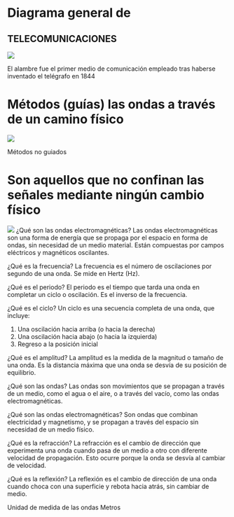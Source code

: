 # Diagrama general de

## TELECOMUNICACIONES

![](file:///C:/Users/priet/AppData/Local/Packages/oice_16_974fa576_32c1d314_2378/AC/Temp/msohtmlclip1/01/clip_image002.jpg)

El alambre fue el primer medio de comunicación empleado tras haberse inventado el telégrafo en 1844

# Métodos (guías) las ondas a través de un camino físico

![](file:///C:/Users/priet/AppData/Local/Packages/oice_16_974fa576_32c1d314_2378/AC/Temp/msohtmlclip1/01/clip_image004.jpg)




Métodos no guiados

# Son aquellos que no confinan las señales mediante ningún cambio físico

![](file:///C:/Users/priet/AppData/Local/Packages/oice_16_974fa576_32c1d314_2378/AC/Temp/msohtmlclip1/01/clip_image006.jpg)
¿Qué son las ondas electromagnéticas?
Las ondas electromagnéticas son una forma de energía que se propaga por el espacio en forma de ondas, sin necesidad de un medio material. Están compuestas por campos eléctricos y magnéticos oscilantes.

¿Qué es la frecuencia?
La frecuencia es el número de oscilaciones por segundo de una onda. Se mide en Hertz (Hz).

¿Qué es el periodo? 
El periodo es el tiempo que tarda una onda en completar un ciclo o oscilación. Es el inverso de la frecuencia.

¿Qué es el ciclo?
Un ciclo es una secuencia completa de una onda, que incluye:

1. Una oscilación hacia arriba (o hacia la derecha)
2. Una oscilación hacia abajo (o hacia la izquierda)
3. Regreso a la posición inicial

¿Qué es el amplitud?
La amplitud es la medida de la magnitud o tamaño de una onda. Es la distancia máxima que una onda se desvía de su posición de equilibrio.

¿Qué son las ondas?
Las ondas son movimientos que se propagan a través de un medio, como el agua o el aire, o a través del vacío, como las ondas electromagnéticas.

¿Qué son las ondas electromagnéticas? 
Son ondas que combinan electricidad y magnetismo, y se propagan a través del espacio sin necesidad de un medio físico.

¿Qué es la refracción?
La refracción es el cambio de dirección que experimenta una onda cuando pasa de un medio a otro con diferente velocidad de propagación. Esto ocurre porque la onda se desvía al cambiar de velocidad.

¿Qué es la reflexión? 
La reflexión es el cambio de dirección de una onda cuando choca con una superficie y rebota hacia atrás, sin cambiar de medio.

Unidad de medida de las ondas
Metros 

